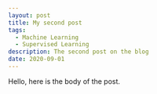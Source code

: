 ```yaml
---
layout: post
title: My second post
tags:
  - Machine Learning
  - Supervised Learning
description: The second post on the blog
date: 2020-09-01
---
```

Hello, here is the body of the post.
